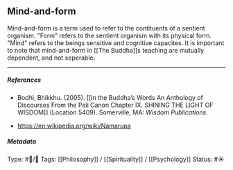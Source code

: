 ## Mind-and-form  # 

Mind-and-form is a term used to refer to the contituents of a sentient organism. "Form" refers to the sentient organism with its physical form. "Mind" refers to the beings sensitive and cognitive capacites. It is important to note that mind-and-form in [[The Buddha]]s teaching are mutually dependent, and not seperable. 

___

##### References

- Bodhi, Bhikkhu. (2005). [[In the Buddha’s Words An Anthology of Discourses From the Pali Canon Chapter IX. SHINING THE LIGHT OF WISDOM]] (Location 5409). Somerville, MA: _Wisdom Publications_.

- https://en.wikipedia.org/wiki/Namarupa

##### Metadata
Type: #🔵/🔵 
Tags: [[Philosophy]] / [[Spirituality]] / [[Psychology]] 
Status: #☀️ 